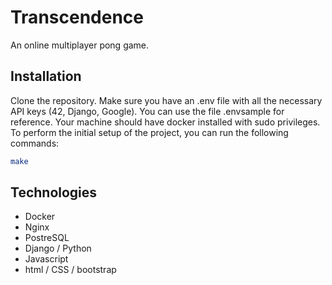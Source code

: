 # Transcendence
An online multiplayer pong game.

## Installation
Clone the repository.
Make sure you have an .env file with all the necessary API keys (42, Django, Google). You can use the file .envsample for reference.
Your machine should have docker installed with sudo privileges.
To perform the initial setup of the project, you can run the following commands:
```bash
make
```

## Technologies
- Docker
- Nginx
- PostreSQL
- Django / Python
- Javascript
- html / CSS / bootstrap

